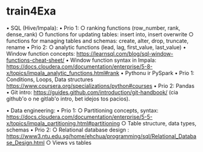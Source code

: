 # train4Exa

• SQL (Hive/Impala):
	• Prio 1: 
		○ ranking functions (row_number, rank, dense_rank)
		○ functions for updating tables: insert into,  insert overwrite
		○ functions for managing tables and schemas: create, alter, drop, truncate, rename
	• Prio 2: 
		○ analytic functions (lead, lag, first_value, last_value)
	• Window function concepts: https://learnsql.com/blog/sql-window-functions-cheat-sheet/
	• Window function syntax in Impala: https://docs.cloudera.com/documentation/enterprise/5-8-x/topics/impala_analytic_functions.html#rank
• Pythonu ir PySpark
	• Prio 1: Conditions, Loops, Data structures  https://www.coursera.org/specializations/python#courses
	• Prio 2: Pandas
• Git intro: https://guides.github.com/introduction/git-handbook/ (cia github'o o ne gitlab'o intro, bet idejos tos pacios).

• Data engineering:
	• Prio 1: 
		○ Partitioning concepts, syntax: https://docs.cloudera.com/documentation/enterprise/5-5-x/topics/impala_partitioning.html#partitioning
		○ Table structure, data types, schemas
	• Prio 2: 
		○ Relational database design : https://www3.ntu.edu.sg/home/ehchua/programming/sql/Relational_Database_Design.html
		○ Views vs tables

